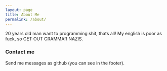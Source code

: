 ```yaml
---
layout: page
title: About Me
permalink: /about/
---
```


20 years old man want to programming shit, thats all! My english is poor as fuck, so GET OUT GRAMMAR NAZIS.

### Contact me

Send me messages as github (you can see in the footer).
